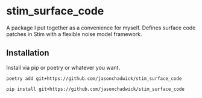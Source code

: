 # stim_surface_code

A package I put together as a convenience for myself. Defines surface code patches in Stim with a flexible noise model framework.

## Installation

Install via pip or poetry or whatever you want.

`poetry add git+https://github.com/jasonchadwick/stim_surface_code`

`pip install git+https://github.com/jasonchadwick/stim_surface_code`

